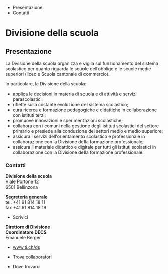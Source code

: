   * Presentazione
  * Contatti

#  Divisione della scuola

## Presentazione

La Divisione della scuola organizza e vigila sul funzionamento del sistema
scolastico per quanto riguarda le scuole dell’obbligo e le scuole medie
superiori (liceo e Scuola cantonale di commercio).

In particolare, la Divisione della scuola:

  * applica le decisioni in materia di scuola e di attività e servizi parascolastici;
  * riflette sulla costante evoluzione del sistema scolastico;
  * cura ricerca e formazione pedagogiche e didattiche in collaborazione con istituti terzi;
  * promuove innovazioni e sperimentazioni scolastiche;
  * collabora con i comuni nella gestione degli istituti scolastici del settore primario e presiede alla conduzione dei settori medio e medio superiore;
  * assicura i servizi dell'orientamento scolastico e professionale in collaborazione con la Divisione della formazione professionale;
  * assicura il materiale didattico e digitale per tutti gli istituti scolastici in collaborazione con la Divisione della formazione professionale. 

###  Contatti

**Divisione della scuola**  
Viale Portone 12  
6501 Bellinzona

 **Segreteria generale**  
tel. +41 91 814 18 11  
fax +41 91 814 18 19  

  * Scrivici

 **Direttore di Divisione  
Coordinatore DECS**  
Emanuele Berger

  * www.ti.ch/ds

  * Trova collaboratori

  * Dove trovarci

